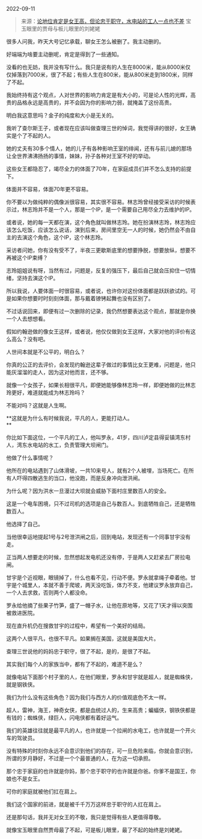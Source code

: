 2022-09-11

> 来源：[论地位肯定是女王高，但论忠于职守，水电站的工人一点也不差](http://mp.weixin.qq.com/s?__biz=MzU3NDc5Nzc0NQ==&mid=2247520178&idx=2&sn=b4dd23ff77015ddaffbf73a5a1922762&chksm=fd2e2d6cca59a47acb189d0dd3ccc96269b0fc3451e72e01a8d28edbb7926cd3304335bfbbb3&scene=27#wechat_redirect)
> 宝玉眼里的贾母与板儿眼里的刘姥姥

很多人问我，昨天大号记忆承载，聊女王怎么被删了。我主动删的。

好端端为啥要主动删呢，肯定是得到了一些通知。  

没看的也无妨，我并没有写什么。我只是说有的人生在8000米，能从8000米仅仅掉落到7000米，很了不起；有些人生在800米，能从800米走到1800米，同样了不起。  

我始终持有这个观点，人对世界的影响力肯定是有大小的，可是论人性的光辉，高贵的品格永远是高贵的，并不会因为你的影响力弱，就掩盖了这份高贵。  

明白我这意思吗？金子的纯度和大小是无关的。

我听了查尔斯王子，或者现在应该叫做查理三世的悼词，我觉得讲的很好，女王确实是个了不起的人。  

她的丈夫有30多个情人，她的儿子有各种影响王室的绯闻，还有与前儿媳的那场让全世界沸沸扬扬的事情，妹妹，孙子各种对王室不好的举动。  

这些女王都隐忍了，竭尽全力的体面了70年，在家庭成员们并不怎么支持的前提下。

体面并不容易，体面70年更不容易。  

你不要以为做纯粹的偶像派很容易，其实很不容易。林志玲曾经接受采访的时候表示过，林志玲并不是一个人，那是一个IP，是一个需要自己用尽全力去维护的IP。  

或者说，她的每一天都在演，这个角色就叫做林志玲。她在扮演林志玲，林志玲应该怎么吃饭，应该怎么说话，演到后来，房间里空无一人的时候，她仍然会不由自主的去演这个角色，这个IP，这个林志玲。  

采访者问她，你有没有受不了，半夜三更歇斯底里的想要挣脱，想要放纵，想要不再被这个IP束缚？  

志玲姐姐说有呀，当然有过，问题是，反复的强压下，最后自己就会压抑住一切情绪，坚持去演这个IP。

所以我说，人要体面一时很容易，或者说，也许你对这份体面都是跃跃欲试的。可是如果你想要时时刻刻体面，那与戴着镣铐起舞也没有区别了。  

不过话说回来，即便有过一次删除的记录，我仍然想要表达这个观点，那就是你换一个人去想想看。  

假如约翰逊做的像女王这样，或者说，他仅仅做到女王这样，大家对他的评价有这么高么？没有吧。  

人世间本就是不公平的，明白么？  

你真的公正的去评价，会发现约翰逊这辈子做过的事情比女王更难，问题是，他只能灰溜溜的走人，因为这对他而言，还不够。

就像一个女孩子，如果长相很平凡，即便她能够像林志玲一样，即便她做的比林志玲更好，难道就能成为林志玲吗？  

不能对吗？这就是人生啊。  

 **这就是为什么有时候我说，平凡的人，更能打动人。  
**

你比如下面这位，一个平凡的工人，他叫罗永，41岁，四川泸定县得妥镇湾东村人，湾东水电站的水工，负责管理大坝闸门。  

他做了什么事情呢？  

他所在的电站遇到了山体滑坡，一共10来号人，就有2个人被埋，当场死亡。在所有人吓得四散逃生的当口，他没跑，而是反身冲向泄洪闸。

为什么呢？因为洪水一旦漫过大坝就会威胁下面村庄里数百人的安全。  

这是一个电车困境，只不过司机的选项是自己与数百人。到底牺牲自己，还是牺牲数百人。  

他选择了自己。

当他很幸运地提起1号与2号泄洪闸之后，回到电站，发现还有一个同事甘宇没有走。

正当两人想要走的时候，忽然想起发电机还没有停，于是两人又赶紧去厂房拉电闸。  

甘宇是个近视眼，眼镜掉了，什么也看不见，行动不便。罗永就拿绳子牵着他。甘宇是个城里人，本就不善于爬坡，两天没吃饭，体力不支，他建议罗永放弃自己，一个人去求救，否则两个人都没命。

罗永给他摘了些果子竹笋，盛了一帽子水，让他在原地等，又花了1天才得以突围被救进医院。  

现在直升机仍在搜救甘宇的过程中，希望有一个美好的结局。

这两个人很平凡，也很不平凡。如果搁在美国，这就是美国大片。  

查理三世说他的妈妈忠于职守，很了不起，是的，是很了不起。

其实我们每个人的家族当中，都有了不起的，难道不是么？  

就像电站下面那个村子里的人，在他们眼里，罗永和甘宇就是超人，就是蜘蛛侠，就是钢铁侠。  

我们为什么没有这些角色？因为我们与西方人的价值观底色不太一样。  

超人，雷神，海王，神奇女侠，都是血统过人的，生来高贵；蝙蝠侠，钢铁侠都是有钱的；蜘蛛侠，绿巨人，闪电侠都有着好运气。

我们的英雄往往就是最平凡的人，也许就是一个拉闸的水电工，也许就是一个开火车的驾驶员。  

没有特殊的时刻你永远不会意识到他们的存在，可一旦危险来临，你就会意识到，所谓的岁月静好，不过是一个个最普通的人，在为这一切承担。

那个忠于家庭的也许就是你妈，那个忠于职守的也许就是你爸。你爹不是国王，你娘也不是女王。  

可你的家庭就被他们扛在肩上。

我们这个国家的前进，就是被千千万万这样忠于职守的人扛在肩上。

还是那句话，我并无对女王的不敬，我只是觉得有些人更值得尊敬。

就像宝玉眼里自然贾母最了不起，可是板儿眼里，最了不起的始终是刘姥姥。


